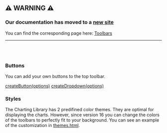 ## :warning: WARNING :warning:

### Our documentation has moved to a [new site](https://www.tradingview.com/charting-library-docs/)

You can find the corresponding page here: [Toolbars](https://www.tradingview.com/charting-library-docs/latest/ui_elements/Toolbars)

---

<br/>
<br/>

### Buttons

You can add your own buttons to the top toolbar.

[createButton(options)](Widget-Methods#createbuttonoptions)
[createDropdown(options)](Widget-Methods#createdropdownoptions)

### Styles

The Charting Library has 2 predifined color themes. They are optimal for displaying the charts. However, since version 16 you can change the colors of the toolbars to perfectly fit to your background. You can see an example of the customization in [themes.html](https://github.com/tradingview/charting_library/blob/master/themed.html).
